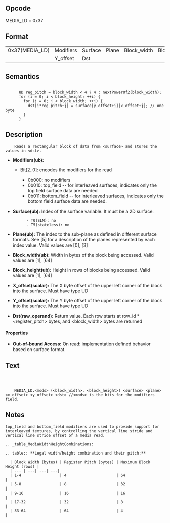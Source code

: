 <!---======================= begin_copyright_notice ============================

Copyright (C) 2020-2022 Intel Corporation

SPDX-License-Identifier: MIT

============================= end_copyright_notice ==========================-->

## Opcode

  MEDIA_LD = 0x37

## Format

| | | | | | | |
| --- | --- | --- | --- | --- | --- | --- |
| 0x37(MEDIA_LD) | Modifiers | Surface | Plane | Block_width | Block_height | X_offset |
|                | Y_offset  | Dst     |       |             |              |          |


## Semantics


```

      UD reg_pitch = block_width < 4 ? 4 : nextPowerOf2(block_width);
      for (i = 0; i < block_height; ++i) {
        for (j = 0; j < block_width; ++j) {
          dst[i*reg_pitch+j] = surface[y_offset+i][x_offset+j]; // one byte
        }
      }
```

## Description





```
    Reads a rectangular block of data from <surface> and stores the values in <dst>.
```


- **Modifiers(ub):**

  - Bit[2..0]: encodes the modifiers for the read

    - 0b000:  no modifiers
    - 0b010:  top_field -- for interleaved surfaces, indicates only the top field surface data are needed
    - 0b011:  bottom_field -- for interleaved surfaces, indicates only the bottom field surface data are needed.

- **Surface(ub):** Index of the surface variable.  It must be a 2D surface.

            - T0(SLM): no
            - T5(stateless): no

- **Plane(ub):** The index to the sub-plane as defined in different surface formats. See [5] for a description of the planes represented by each index value. Valid values are  [0], [3]


- **Block_width(ub):** Width in bytes of the block being accessed. Valid values are  [1], [64]


- **Block_height(ub):** Height in rows of blocks being accessed. Valid values are  [1], [64]


- **X_offset(scalar):** The X byte offset of the upper left corner of the block into the surface. Must have type UD


- **Y_offset(scalar):** The Y byte offset of the upper left corner of the block into the surface. Must have type UD


- **Dst(raw_operand):** Return value. Each row starts at row_id * <register_pitch> bytes, and <block_width> bytes are returned


#### Properties
- **Out-of-bound Access:** On read: implementation defined behavior based on surface format.




## Text
```



    MEDIA_LD.<mods> (<block_width>, <block_height>) <surface> <plane> <x_offset> <y_offset> <dst> //<mods> is the bits for the modifiers field.
```
## Notes





    top_field and bottom_field modifiers are used to provide support for interleaved textures, by controlling the vertical line stride and vertical line stride offset of a media read.

    .. _table_MediaWidthHeightCombinations:

    .. table:: **Legal width/height combination and their pitch:**

      | Block Width (bytes) | Register Pitch (bytes) | Maximum Block Height (rows) |
      | --- | ---| ---| ---|
      | 1-4                 | 4                      | 64                          |
      | 5-8                 | 8                      | 32                          |
      | 9-16                | 16                     | 16                          |
      | 17-32               | 32                     | 8                           |
      | 33-64               | 64                     | 4                           |


